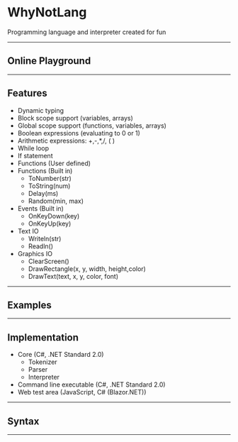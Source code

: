 # WhyNotLang

Programming language and interpreter created for fun

---

## Online Playground

---

## Features
* Dynamic typing
* Block scope support (variables, arrays)
* Global scope support (functions, variables, arrays)
* Boolean expressions (evaluating to 0 or 1)
* Arithmetic expressions: +,-,*,/, ( )
* While loop
* If statement
* Functions (User defined)
* Functions (Built in)
    * ToNumber(str)
    * ToString(num)
    * Delay(ms)
    * Random(min, max)
* Events (Built in)
    * OnKeyDown(key)
    * OnKeyUp(key)
* Text IO
    * Writeln(str)
    * Readln()
* Graphics IO
    * ClearScreen()
    * DrawRectangle(x, y, width, height,color)
    * DrawText(text, x, y, color, font)
---

## Examples

---
## Implementation
* Core (C#, .NET Standard 2.0)
    * Tokenizer
    * Parser
    * Interpreter
* Command line executable (C#, .NET Standard 2.0)
* Web test area (JavaScript, C# (Blazor.NET))
---
## Syntax

---

